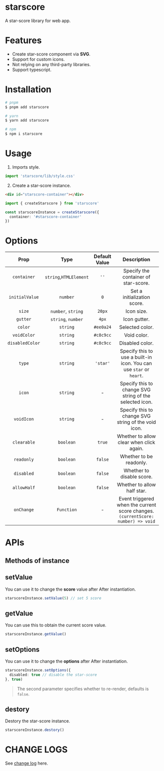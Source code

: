 # starscore

A star-score library for web app.

# Features

- Create star-score component via **SVG**.
- Support for custom icons.
- Not relying on any third-party libraries.
- Support typescript.

# Installation

```bash
# pnpm
$ pnpm add starscore

# yarn
$ yarn add starscore

# npm
$ npm i starscore
```

# Usage

1. Imports style.

```ts
import 'starscore/lib/style.css'
```

2. Create a star-score instance.

```html
<div id="starscore-container"></div>
```

```ts
import { createStarscore } from 'starscore'

const starscoreInstance = createStarscore({
  container: '#starscore-container'
})
```

# Options

| Prop | Type | Default Value | Description |
| :---: | :---: | :---: | :---: |
| `container` | `string`,`HTMLElement` | `''` | Specify the container of star-score. |
| `initialValue` | `number` | `0` | Set a initialization score. |
| `size` | `number`, `string` | `20px` | Icon size. |
| `gutter` | `string`, `number` | `4px` | Icon gutter. |
| `color` | `string` | `#ee0a24` | Selected color. |
| `voidColor` | `string` | `#c8c9cc` | Void color. |
| `disabledColor` | `string` | `#c8c9cc` | Disabled color. |
| `type` | `string` | `'star'` | Specify this to use a built-in icon. You can use `star` or `heart`. |
| `icon` | `string` | - | Specify this to change SVG string of the selected icon. |
| `voidIcon` | `string` | - | Specify this to change SVG string of the void icon. |
| `clearable` | `boolean` | `true` | Whether to allow clear when click again. |
| `readonly` | `boolean` | `false` | Whether to be readonly. |
| `disabled` | `boolean` | `false` | Whether to disable score. |
| `allowHalf` | `boolean` | `false` | Whether to allow half star. |
| `onChange` | `Function` | - | Event triggered when the current score changes. `(currentScore: number) => void` |

# APIs

## Methods of instance

## setValue

You can use it to change the **score** value after After instantiation.

```ts
starscoreInstance.setValue(5) // set 5 score
```

## getValue

You can use this to obtain the current score value.

```ts
starscoreInstance.getValue()
```

## setOptions

You can use it to change the **options** after After instantiation.

```ts
starscoreInstance.setOptions({
  disabled: true // disable the star-score
}, true)
```

> The second parameter specifies whether to re-render, defaults is `false`.

## destory

Destory the star-score instance.

```ts
starscoreInstance.destory()
```

# CHANGE LOGS

See [change log](./CHANGELOG.md) here.